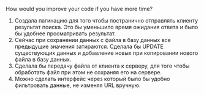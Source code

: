 How would you improve your code if you have more time?

1. Создала пагинацию для того чтобы постранично отправлять клиенту результат поиска. Это бы уменьшило время ожидания ответа и было бы удобнее просматривать результат.
2. Сейчас при сохранении данных с файла в базу данных все предыдущие значения затираются. Сделала бы UPDATE существующих данных и добавление новых при копировании нового файла в базу данных. 
3. Сделала бы передачу файла от клиента к серверу, для того чтобы обработать файл при этом не сохраняя его на сервере. 
4. Можно сделать интерфейс через который было бы удобно фильтровать данные, не изменяя URL вручную.


